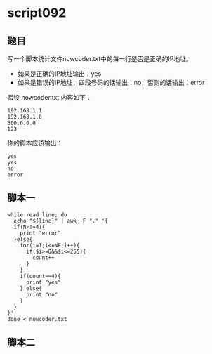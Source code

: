 # script092
## 题目

写一个脚本统计文件nowcoder.txt中的每一行是否是正确的IP地址。
- 如果是正确的IP地址输出：yes
- 如果是错误的IP地址，四段号码的话输出：no，否则的话输出：error

假设 nowcoder.txt 内容如下： 
```text
192.168.1.1
192.168.1.0
300.0.0.0
123
```

你的脚本应该输出：
```text
yes
yes
no
error
```


## 脚本一
```shell
while read line; do
  echo "${line}" | awk -F "." '{
  if(NF!=4){
    print "error"
  }else{
    for(i=1;i<=NF;i++){
      if($i>=0&&$i<=255){
        count++
      }
    }
    if(count==4){
      print "yes"
    } else{
      print "no"
    }
  }
}'
done < nowcoder.txt  
```


## 脚本二
```shell

```